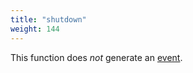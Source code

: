 ```yaml
---
title: "shutdown"
weight: 144
---
```


This function does *not* generate an [event](../../overview/events).
